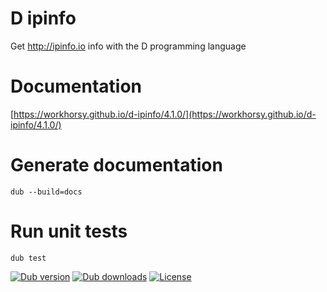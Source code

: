 # D ipinfo
Get http://ipinfo.io info with the D programming language

# Documentation

[https://workhorsy.github.io/d-ipinfo/4.1.0/](https://workhorsy.github.io/d-ipinfo/4.1.0/)

# Generate documentation

```
dub --build=docs
```

# Run unit tests

```
dub test
```

[![Dub version](https://img.shields.io/dub/v/d-ipinfo.svg)](https://code.dlang.org/packages/d-ipinfo)
[![Dub downloads](https://img.shields.io/dub/dt/d-ipinfo.svg)](https://code.dlang.org/packages/d-ipinfo)
[![License](https://img.shields.io/badge/license-BSL_1.0-blue.svg)](https://raw.githubusercontent.com/workhorsy/d-ipinfo/master/LICENSE)
